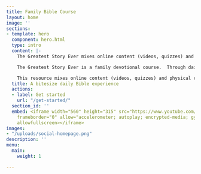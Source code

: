 ```yaml
---
title: Family Bible Course
layout: home
image: ''
sections:
- template: hero
  component: hero.html
  type: intro
  content: |-
    The Greatest Story Ever mixes online content (videos, quizzes) and physical cards to form a colourful storyline in your own home. Through daily sessions (15 mins _ish_) discover how each Bible story forms part of _the greatest story ever_ and how we can live it today. Simple to run. No prior knowledge required.

    The Greatest Story Ever is a family devotional course.  Through daily sessions discover how each Bible story forms part of _the greatest story ever_ and how we can live it today. Simple to run. Fun. Free. No prior knowledge required.

    This resource mixes online content (videos, quizzes) and physical cards to form an interactive colourful learning experience - in your own home.
  title: A bitesize daily Bible experience
  actions:
  - label: Get started
    url: "/get-started/"
  section_id: ''
  embed: <iframe width="560" height="315" src="https://www.youtube.com/embed/ahpCe-ugFAI"
    frameborder="0" allow="accelerometer; autoplay; encrypted-media; gyroscope; picture-in-picture"
    allowfullscreen></iframe>
images:
- "/uploads/social-homepage.png"
description: ''
menu:
  main:
    weight: 1

---
```

